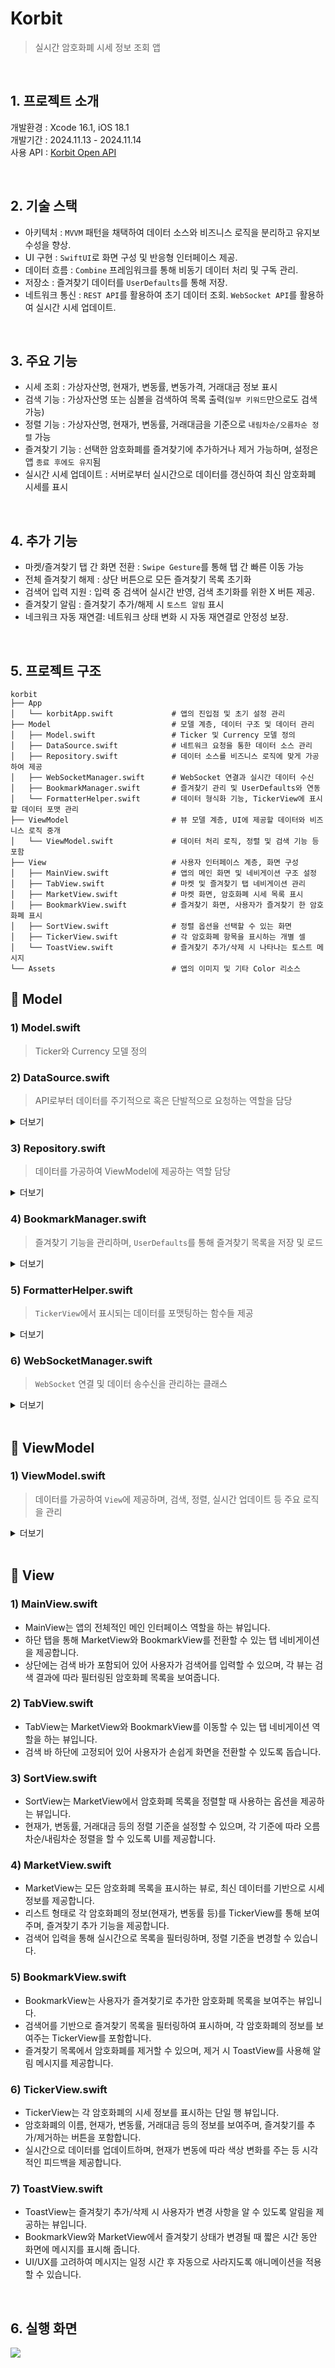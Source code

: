 
# Korbit
> 실시간 암호화폐 시세 정보 조회 앱  

<br>

## 1. 프로젝트 소개

개발환경 : Xcode 16.1, iOS 18.1  
개발기간 : 2024.11.13 - 2024.11.14  
사용 API : [Korbit Open API](https://docs.korbit.co.kr/ "korbit")   

<br>

## 2. 기술 스택

- 아키텍처 : `MVVM` 패턴을 채택하여 데이터 소스와 비즈니스 로직을 분리하고 유지보수성을 향상.
- UI 구현 : `SwiftUI`로 화면 구성 및 반응형 인터페이스 제공.
- 데이터 흐름 : `Combine` 프레임워크를 통해 비동기 데이터 처리 및 구독 관리.
- 저장소 : 즐겨찾기 데이터를 `UserDefaults`를 통해 저장.
- 네트워크 통신 : `REST API`를 활용하여 초기 데이터 조회. `WebSocket API`를 활용하여 실시간 시세 업데이트.

<br>

## 3. 주요 기능

- 시세 조회 : 가상자산명, 현재가, 변동률, 변동가격, 거래대금 정보 표시
- 검색 기능 : 가상자산명 또는 심볼을 검색하여 목록 출력(`일부 키워드`만으로도 검색 가능)
- 정렬 기능 : 가상자산명, 현재가, 변동률, 거래대금을 기준으로 `내림차순/오름차순 정렬` 가능
- 즐겨찾기 기능 : 선택한 암호화폐를 즐겨찾기에 추가하거나 제거 가능하며, 설정은 앱 `종료 후에도 유지`됨
- 실시간 시세 업데이트 : 서버로부터 실시간으로 데이터를 갱신하여 최신 암호화폐 시세를 표시

<br>

## 4. 추가 기능

- 마켓/즐겨찾기 탭 간 화면 전환 : `Swipe Gesture`를 통해 탭 간 빠른 이동 가능
- 전체 즐겨찾기 해제 : 상단 버튼으로 모든 즐겨찾기 목록 초기화
- 검색어 입력 지원 : 입력 중 검색어 실시간 반영, 검색 초기화를 위한 X 버튼 제공.
- 즐겨찾기 알림 : 즐겨찾기 추가/해제 시 `토스트 알림` 표시
- 네크워크 자동 재연결: 네트워크 상태 변화 시 자동 재연결로 안정성 보장.

<br>

## 5. 프로젝트 구조

```
korbit  
├── App  
│   └── korbitApp.swift             # 앱의 진입점 및 초기 설정 관리  
├── Model                           # 모델 계층, 데이터 구조 및 데이터 관리  
│   ├── Model.swift                 # Ticker 및 Currency 모델 정의  
│   ├── DataSource.swift            # 네트워크 요청을 통한 데이터 소스 관리  
│   ├── Repository.swift            # 데이터 소스를 비즈니스 로직에 맞게 가공하여 제공
│   ├── WebSocketManager.swift      # WebSocket 연결과 실시간 데이터 수신
│   ├── BookmarkManager.swift       # 즐겨찾기 관리 및 UserDefaults와 연동  
│   └── FormatterHelper.swift       # 데이터 형식화 기능, TickerView에 표시할 데이터 포맷 관리  
├── ViewModel                       # 뷰 모델 계층, UI에 제공할 데이터와 비즈니스 로직 중개  
│   └── ViewModel.swift             # 데이터 처리 로직, 정렬 및 검색 기능 등 포함  
├── View                            # 사용자 인터페이스 계층, 화면 구성  
│   ├── MainView.swift              # 앱의 메인 화면 및 네비게이션 구조 설정  
│   ├── TabView.swift               # 마켓 및 즐겨찾기 탭 네비게이션 관리  
│   ├── MarketView.swift            # 마켓 화면, 암호화폐 시세 목록 표시  
│   ├── BookmarkView.swift          # 즐겨찾기 화면, 사용자가 즐겨찾기 한 암호화폐 표시  
│   ├── SortView.swift              # 정렬 옵션을 선택할 수 있는 화면  
│   ├── TickerView.swift            # 각 암호화폐 항목을 표시하는 개별 셀  
│   └── ToastView.swift             # 즐겨찾기 추가/삭제 시 나타나는 토스트 메시지  
└── Assets                          # 앱의 이미지 및 기타 Color 리소스  
```

## 📂 Model

### 1) Model.swift 
> Ticker와 Currency 모델 정의

### 2) DataSource.swift 
> API로부터 데이터를 주기적으로 혹은 단발적으로 요청하는 역할을 담당

<details>
<summary> 더보기 </summary>

#### DataSource 클래스
- `DataSource`는 `DataSourceProtocol`을 구현하는 `final class`로, 실제 API 호출을 수행하여 데이터를 가져오는 기능을 담당합니다.
    
#### fetchData 메서드
- 주어진 URL에서 데이터를 요청하는 메서드로, 공통적인 REST API 요청 로직을 처리합니다.
- URL이 유효하지 않은 경우 `Fail`을 반환하여 스트림을 종료하지 않고 처리할 수 있도록 합니다.
- 반환된 데이터는 `Publisher`를 통해 상위 로직에서 처리할 수 있습니다.

#### fetchTickers 메서드
- 암호화폐 현재가 데이터를 단발성으로 요청하는 메서드입니다.
- 내부적으로 `fetchData(from:)` 메서드를 호출하며, `tickerURL`을 사용합니다.

#### fetchCurrencies 메서드
- 암호화폐 정보 데이터를 단발성으로 요청하는 메서드입니다.
- `fetchData(from:)` 메서드를 호출하며, `currencyURL`을 사용합니다.

#### connectWebSocket 메서드
- WebSocket 연결을 초기화하여 서버와 실시간 통신을 시작합니다.
- WebSocket URL은 `APIConfig`에서 로드되며, 연결 후 수신 메시지를 대기합니다.

#### sendWebSocketMessage 메서드
- WebSocket 서버로 메시지를 전송하는 메서드입니다.
- 전송할 메시지는 2차원 배열 형태로 JSON으로 변환 후 송신됩니다.

#### receiveWebSocketMessages 메서드
- WebSocket에서 수신한 메시지를 `Combine`의 `Publisher`로 제공하는 메서드입니다.
- WebSocket에서 수신된 데이터를 상위 로직에서 처리할 수 있도록 반환합니다.

#### disconnectWebSocket 메서드
- WebSocket 연결을 종료하는 메서드입니다.
- WebSocket 관련 자원을 해제하여 메모리 누수를 방지합니다.

#### reconnectWebSocket 메서드
- WebSocket 연결을 다시 시도하는 메서드입니다.
- 기존 연결을 종료하고 새 연결을 설정하여 재연결을 처리합니다.

</details>    


### 3) Repository.swift 
> 데이터를 가공하여 ViewModel에 제공하는 역할 담당

<details>
<summary> 더보기 </summary>

#### Repository 클래스
- `Repository`는 `RepositoryProtocol`을 구현하는 클래스이며, `DataSource`를 통해 데이터를 받아 비즈니스 로직에 맞게 가공하여 제공합니다.

#### fetchTickers 메서드, fetchCurrencies 메서드
- `fetchTickers`와 `fetchCurrencies` 메서드는 단발성으로 시세 데이터와 암호화폐 목록 데이터를 요청하고, 데이터를 JSON에서 `Ticker`와 `Currency` 모델로 각각 디코딩하여 반환합니다.
- `tryMap`을 사용해 데이터를 디코딩하며, `handleEvents`를 통해 구독을 `cancellables`에 저장해 메모리 관리가 가능하게 합니다.
- `eraseToAnyPublisher()`로 `AnyPublisher<[Ticker], Error>` 타입으로 반환합니다.

#### fetchTickersWithCurrencies 메서드
- `fetchTickersWithCurrencies` 메서드는 `fetchTickers`와 `fetchCurrencies`를 병합하여 각 `Ticker`에 해당 `Currency`의 전체 이름(`fullName`)을 추가하는 기능을 제공합니다.
- `Publishers.Zip`을 사용해 두 데이터를 병렬로 가져오며, `map`을 통해 `Ticker` 데이터에 `Currency`의 `fullName`을 병합하여 `Ticker` 모델을 보강합니다.
- 병합된 결과는 `AnyPublisher<[Ticker], Error>`로 반환되어, 최종적으로 필요한 데이터를 제공할 수 있습니다.

#### connectWebSocket 메서드
- WebSocket 연결을 초기화하는 메서드입니다.
- `DataSource`의 `connectWebSocket()` 메서드를 호출합니다.

#### disconnectWebSocket 메서드
- WebSocket 연결을 종료하는 메서드입니다.
- `DataSource`의 `disconnectWebSocket()` 메서드를 호출합니다.

#### subscribeToTickers 메서드
- WebSocket에 구독 요청 메시지를 전송하는 메서드입니다.
- 구독할 암호화폐 심볼 리스트를 JSON 형태로 서버에 전송합니다.

#### receiveTickerUpdates 메서드
- WebSocket을 통해 실시간 `Ticker` 데이터를 수신하는 메서드입니다.
- 수신된 데이터를 `Ticker` 모델로 디코딩하여 반환합니다.


</details> 

### 4) BookmarkManager.swift 
> 즐겨찾기 기능을 관리하며, `UserDefaults`를 통해 즐겨찾기 목록을 저장 및 로드

<details>
<summary> 더보기 </summary>

#### BookmarkManager 클래스
- `BookmarkManager`는 사용자가 추가한 즐겨찾기 데이터를 `UserDefaults`에 저장하고 관리하는 기능을 제공합니다.
- `userDefaultsKey`: `UserDefaults`에 저장될 즐겨찾기 항목의 키로, `bookmarkedItems`라는 키를 사용합니다.
- `cancellables`: Combine의 `AnyCancellable` 객체를 저장하는 `Set`으로, 구독을 저장하여 클래스가 해제될 때 자동으로 구독을 취소합니다.

#### bookmarks 프로퍼티
- `bookmarks`는 현재 즐겨찾기에 저장된 항목들을 `Set<String>`으로 관리하는 프로퍼티입니다.
- `UserDefaults`에서 배열 형태로 즐겨찾기를 불러와 `Set`으로 변환하여 관리하며, 새 값을 설정할 때는 `UserDefaults`에 저장합니다.

#### addBookmark 메서드
- `addBookmark` 메서드는 특정 항목을 즐겨찾기에 추가하는 비동기 메서드입니다.
- 비동기 `Just`를 사용하여 백그라운드 스레드에서 업데이트를 처리하고, 성공 여부를 `AnyPublisher<Bool, Never>`로 반환하여 Combine 스트림으로 관리할 수 있도록 합니다.

#### removeBookmark 메서드
- `removeBookmark` 메서드는 특정 항목을 즐겨찾기에서 제거하는 비동기 메서드입니다.
- `addBookmark`와 유사하게 `Just`를 사용하여 비동기로 `UserDefaults`를 업데이트하며, 결과는 `AnyPublisher<Bool, Never>`로 반환됩니다.

#### toggleBookmark 메서드
- `toggleBookmark` 메서드는 특정 항목이 이미 즐겨찾기에 존재하는지 확인하고, 존재하면 `removeBookmark`를, 존재하지 않으면 `addBookmark`를 호출하여 즐겨찾기 상태를 전환합니다.
- 이를 통해 하나의 메서드로 즐겨찾기 상태를 관리할 수 있습니다.

#### isBookmarked 메서드
- `isBookmarked` 메서드는 특정 항목이 현재 즐겨찾기에 추가되어 있는지 여부를 `Bool`로 반환합니다.
  
#### clearAllBookmarks 메서드
- `clearAllBookmarks` 메서드는 모든 즐겨찾기 항목을 삭제하는 메서드로, 비동기로 `UserDefaults`에서 데이터를 제거하고 `AnyPublisher<Void, Never>` 타입으로 반환합니다.

#### getBookmarkCount 메서드
- `getBookmarkCount` 메서드는 현재 즐겨찾기 항목의 개수를 반환합니다.

</details> 

### 5) FormatterHelper.swift 
> `TickerView`에서 표시되는 데이터를 포맷팅하는 함수들 제공

<details>
<summary> 더보기 </summary>

#### formattedValue 함수
- `formattedValue` 함수는 입력값에 다양한 포맷팅 옵션을 적용하여 포맷팅된 문자열과 색상을 포함하는 값을 반환합니다.
- 함수는 `FormattedValueOptions` 옵션을 받아, `천 단위 구분자`, `부호 추가`, `백분율`, `부호에 따른 색상` 등을 적용할 수 있습니다.
- 포맷팅된 문자열을 통해 UI에서 가독성 높은 데이터를 표시할 수 있도록 지원합니다.

</details> 

### 6) WebSocketManager.swift 
> `WebSocket` 연결 및 데이터 송수신을 관리하는 클래스  

<details>
<summary> 더보기 </summary>

#### connect 메서드
- WebSocket 연결을 초기화하는 메서드입니다.
- 연결 후 서버로부터 메시지를 수신할 준비를 합니다.

#### sendMessage 메서드
- WebSocket 서버로 JSON 형식의 메시지를 전송하는 메서드입니다.
- 전송 중 에러가 발생하면 로그에 기록합니다.

#### receiveMessage 메서드
- WebSocket 메시지를 수신하여 처리하는 메서드입니다.
- 문자열 또는 바이너리 메시지를 수신하여 `subject`로 전달합니다.

#### messagePublisher 메서드
- 수신 메시지를 `Combine`의 `Publisher`로 노출하는 메서드입니다.

#### startPing 메서드
- Ping 메시지를 주기적으로 전송하여 연결 상태를 유지합니다.
- Ping 실패 시 WebSocket 연결을 재시도합니다.

#### disconnect 메서드
- WebSocket 연결을 종료하고 관련 리소스를 해제하는 메서드입니다.

#### reconnect 메서드
- WebSocket 연결을 재시작하는 메서드입니다.
- 기존 연결 종료 후 새 연결을 생성합니다.

</details>

<br>

## 📂 ViewModel

### 1) ViewModel.swift 
> 데이터를 가공하여 `View`에 제공하며, 검색, 정렬, 실시간 업데이트 등 주요 로직을 관리

<details>
<summary> 더보기 </summary>

#### fetchTickers 메서드
- 초기 데이터를 단발성으로 가져오는 메서드로, `Repository`의 `fetchTickersWithCurrencies()`를 호출하여 시세 및 통화 데이터를 가져옵니다.
- 데이터가 성공적으로 로드되면, 즐겨찾기 상태와 정렬 기준을 적용하여 `tickers`를 업데이트하고, `isDataLoaded` 값을 `true`로 변경합니다.

#### updateTickers 메서드
- WebSocket에서 수신된 실시간 데이터를 기반으로 `tickers` 배열을 업데이트하는 메서드입니다.
- 기존 데이터와 비교하여 변경된 부분만 업데이트하여 성능을 최적화합니다.

#### connectWebSocketAndSubscribe 메서드
- WebSocket 연결을 초기화하고, 특정 암호화폐 `symbol` 리스트를 구독하는 메서드입니다.
- 실시간 데이터를 수신하며 UI 상태를 지속적으로 업데이트합니다.

#### updateSortOption 메서드
- 정렬 기준을 변경하는 메서드로, 현재 선택된 기준을 다시 선택하면 오름차순/내림차순을 토글하고, 새로운 기준을 선택하면 내림차순으로 설정합니다.
- 변경된 기준에 따라 `sortTickers()`를 호출하여 데이터를 정렬합니다.

#### sortTickers 메서드
- `currentSortOption`에 따라 시세 데이터를 정렬하는 메서드입니다.
- 가상자산명, 현재가, 변동률, 거래대금을 기준으로 오름차순/내림차순 정렬이 가능하며, `currentSortOption`의 값을 사용하여 동적으로 정렬 기준을 결정합니다.
- 사용자 경험을 개선하기 위해 동일한 값일 경우 종목명을 기준으로 재정렬하여 UI 일관성을 유지합니다.

#### toggleBookmark 메서드
- 특정 항목의 즐겨찾기 상태를 토글하는 메서드로, `bookmarkManager.toggleBookmark`를 통해 즐겨찾기 추가/삭제를 수행합니다.
- 즐겨찾기 상태가 변경되면 `tickers` 배열에서 해당 항목을 찾아 상태를 업데이트하고, 성공 시 사용자에게 토스트 메시지를 표시합니다.

#### removeAllBookmarks 메서드
- 모든 즐겨찾기를 초기화하는 메서드로, `bookmarkManager.clearAllBookmarks()`를 호출하여 모든 항목을 삭제합니다.
- 즐겨찾기가 삭제되면 `tickers` 배열에서 모든 항목의 `bookmark` 상태를 초기화하고, 사용자에게 성공 메시지를 표시합니다.

</details> 

<br>

## 📂 View

### 1) MainView.swift

- MainView는 앱의 전체적인 메인 인터페이스 역할을 하는 뷰입니다.
- 하단 탭을 통해 MarketView와 BookmarkView를 전환할 수 있는 탭 네비게이션을 제공합니다.
- 상단에는 검색 바가 포함되어 있어 사용자가 검색어를 입력할 수 있으며, 각 뷰는 검색 결과에 따라 필터링된 암호화폐 목록을 보여줍니다.

### 2) TabView.swift

- TabView는 MarketView와 BookmarkView를 이동할 수 있는 탭 네비게이션 역할을 하는 뷰입니다.
- 검색 바 하단에 고정되어 있어 사용자가 손쉽게 화면을 전환할 수 있도록 돕습니다.

### 3) SortView.swift

- SortView는 MarketView에서 암호화폐 목록을 정렬할 때 사용하는 옵션을 제공하는 뷰입니다.
- 현재가, 변동률, 거래대금 등의 정렬 기준을 설정할 수 있으며, 각 기준에 따라 오름차순/내림차순 정렬을 할 수 있도록 UI를 제공합니다.

### 4) MarketView.swift

- MarketView는 모든 암호화폐 목록을 표시하는 뷰로, 최신 데이터를 기반으로 시세 정보를 제공합니다.
- 리스트 형태로 각 암호화폐의 정보(현재가, 변동률 등)를 TickerView를 통해 보여주며, 즐겨찾기 추가 기능을 제공합니다.
- 검색어 입력을 통해 실시간으로 목록을 필터링하며, 정렬 기준을 변경할 수 있습니다.

### 5) BookmarkView.swift 
- BookmarkView는 사용자가 즐겨찾기로 추가한 암호화폐 목록을 보여주는 뷰입니다.
- 검색어를 기반으로 즐겨찾기 목록을 필터링하여 표시하며, 각 암호화폐의 정보를 보여주는 TickerView를 포함합니다.
- 즐겨찾기 목록에서 암호화폐를 제거할 수 있으며, 제거 시 ToastView를 사용해 알림 메시지를 제공합니다.

### 6) TickerView.swift

- TickerView는 각 암호화폐의 시세 정보를 표시하는 단일 행 뷰입니다.
- 암호화폐의 이름, 현재가, 변동률, 거래대금 등의 정보를 보여주며, 즐겨찾기를 추가/제거하는 버튼을 포함합니다.
- 실시간으로 데이터를 업데이트하며, 현재가 변동에 따라 색상 변화를 주는 등 시각적인 피드백을 제공합니다.

### 7) ToastView.swift

- ToastView는 즐겨찾기 추가/삭제 시 사용자가 변경 사항을 알 수 있도록 알림을 제공하는 뷰입니다.
- BookmarkView와 MarketView에서 즐겨찾기 상태가 변경될 때 짧은 시간 동안 화면에 메시지를 표시해 줍니다.
- UI/UX를 고려하여 메시지는 일정 시간 후 자동으로 사라지도록 애니메이션을 적용할 수 있습니다.

<br>

## 6. 실행 화면

![](https://github.com/user-attachments/assets/75281c19-3b0b-4b54-8153-164fa05dfcff)
